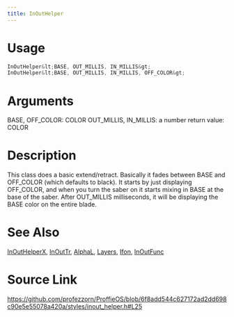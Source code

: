 ```yaml
---
title: InOutHelper
---
```


# Usage
```cpp
InOutHelper&lt;BASE, OUT_MILLIS, IN_MILLIS&gt;
InOutHelper&lt;BASE, OUT_MILLIS, IN_MILLIS, OFF_COLOR&gt;
```

# Arguments
BASE, OFF_COLOR: COLOR
OUT_MILLIS, IN_MILLIS: a number
return value: COLOR

# Description
This class does a basic extend/retract. Basically it fades between
BASE and OFF_COLOR (which defaults to black). It starts by just
displaying OFF_COLOR, and when you turn the saber on it starts mixing
in BASE at the base of the saber. After OUT_MILLIS milliseconds, it
will be displaying the BASE color on the entire blade.

# See Also
[InOutHelperX](/config/styles/InOutHelperX.html), [InOutTr](/config/styles/InOutTr.html), [AlphaL](/config/styles/AlphaL.html), [Layers](/config/styles/Layers.html), [Ifon](/config/functions/Ifon.html), [InOutFunc](/config/functions/InOutFunc.html)

# Source Link
https://github.com/profezzorn/ProffieOS/blob/6f8add544c627172ad2dd698c90e5e55078a420a/styles/inout_helper.h#L25
